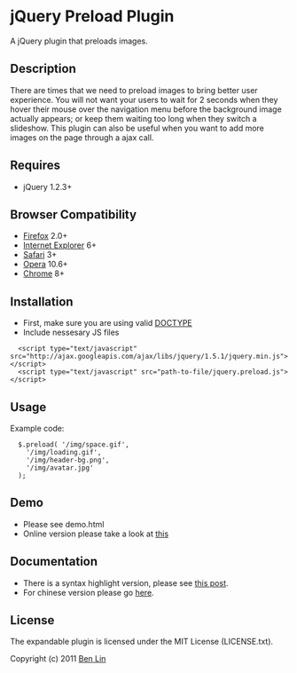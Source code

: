 # jQuery Preload Plugin

A jQuery plugin that preloads images.

## Description

There are times that we need to preload images to bring better user experience. You will not want your users to wait for 2 seconds when they hover their mouse over the navigation menu before the background image actually appears; or keep them waiting too long when they switch a slideshow. This plugin can also be useful when you want to add more images on the page through a ajax call.

## Requires
  - jQuery 1.2.3+

## Browser Compatibility
  - [Firefox](http://mzl.la/RNaI) 2.0+
  - [Internet Explorer](http://bit.ly/9fMgIQ) 6+
  - [Safari](http://bit.ly/gMhzVR) 3+
  - [Opera](http://bit.ly/fWJzaC) 10.6+
  - [Chrome](http://bit.ly/ePHvYZ) 8+

## Installation
  - First, make sure you are using valid [DOCTYPE](http://bit.ly/hQK1Rk)
  - Include nessesary JS files

<!-- -->

      <script type="text/javascript" src="http://ajax.googleapis.com/ajax/libs/jquery/1.5.1/jquery.min.js"></script>
      <script type="text/javascript" src="path-to-file/jquery.preload.js"></script>

## Usage
Example code:
      
      $.preload( '/img/space.gif',
        '/img/loading.gif',
        '/img/header-bg.png',
        '/img/avatar.jpg'
      );

## Demo
 - Please see demo.html
 - Online version please take a look at [this](http://dreamerslab.com/demos/preload-images-with-jquery-preload-plugin)

## Documentation
  - There is a syntax highlight version, please see [this post](http://dreamerslab.com/blog/en/preload-images-with-jquery-preload-plugin/).
  - For chinese version please go [here](http://dreamerslab.com/blog/tw/preload-images-with-jquery-preload-plugin/).

## License

The expandable plugin is licensed under the MIT License (LICENSE.txt).

Copyright (c) 2011 [Ben Lin](http://dreamerslab.com)